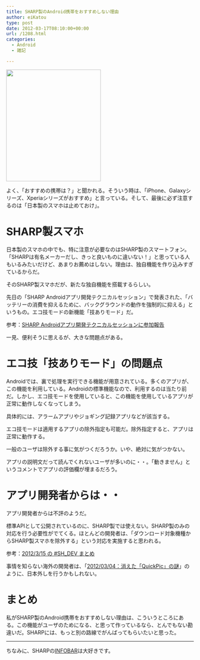 ```yaml
---
title: SHARP製のAndroid携帯をおすすめしない理由
author: eiKatou
type: post
date: 2012-03-17T08:10:00+00:00
url: /1208.html
categories:
  - Android
  - 雑記

---
```

[<img src="http://eikatou.net/blog/wp-content/uploads/2012/03/android-254x300.png" alt="" title="android" width="254" height="300" class="alignnone size-medium wp-image-1224" srcset="/uploads/2012/03/android-254x300.png 254w, /uploads/2012/03/android.png 339w" sizes="(max-width: 254px) 100vw, 254px" />][1]
  
よく、「おすすめの携帯は？」と聞かれる。そういう時は、「iPhone、Galaxyシリーズ、Xperiaシリーズがおすすめ」と言っている。そして、最後に必ず注意するのは「日本製のスマホは止めておけ」。

<!--more-->

# SHARP製スマホ

日本製のスマホの中でも、特に注意が必要なのはSHARP製のスマートフォン。「SHARPは有名メーカーだし、きっと良いものに違いない！」と思っている人もいるみたいだけど、あまりお薦めはしない。理由は、独自機能を作り込みすぎているからだ。

そのSHARP製スマホだが、新たな独自機能を搭載するらしい。

先日の「SHARP Androidアプリ開発テクニカルセッション」で発表された、「バッテリーの消費を抑えるために、バックグラウンドの動作を強制的に抑える」というもの。エコ技モードの新機能「技ありモード」だ。
  
参考：[SHARP Androidアプリ開発テクニカルセッションに参加報告][2]

一見、便利そうに思えるが、大きな問題点がある。

# エコ技「技ありモード」の問題点

Androidでは、裏で処理を実行できる機能が用意されている。多くのアプリが、この機能を利用している。Androidの標準機能なので、利用するのは当たり前だ。しかし、エコ技モードを使用していると、この機能を使用しているアプリが正常に動作しなくなってしまう。
  
具体的には、アラームアプリやジョギング記録アプリなどが該当する。

エコ技モードは適用するアプリの除外指定も可能だ。除外指定すると、アプリは正常に動作する。

一般のユーザは除外する事に気がつくだろうか。いや、絶対に気がつかない。
  
アプリの説明文だって読んでくれないユーザが多いのに・・。「動きません」というコメントでアプリの評価欄が埋まるだろう。

# アプリ開発者からは・・

アプリ開発者からは不評のようだ。

標準APIとして公開されているのに、SHARP製では使えない。SHARP製のみの対応を行う必要性がでてくる。ほとんどの開発者は、「ダウンロード対象機種からSHARP製スマホを除外する」という対応を実施すると思われる。
  
参考：[2012/3/15 の #SH_DEV まとめ][3]

事情を知らない海外の開発者は、「[2012/03/04：消えた「QuickPic」の謎][4]」のように、日本外しを行うかもしれない。

# まとめ

私がSHARP製のAndroid携帯をおすすめしない理由は、こういうところにある。この機能がユーザのためになる、と思って作っているなら、とんでもない勘違いだ。SHARPには、もっと別の路線でがんばってもらいたいと思った。

* * *

ちなみに、SHARPの[INFOBAR][5]は大好きです。

 [1]: http://eikatou.net/blog/wp-content/uploads/2012/03/android.png
 [2]: http://d.hatena.ne.jp/Tackn1977/20120317/1331963237
 [3]: http://togetter.com/li/273604
 [4]: http://blog.livedoor.jp/an_square/archives/51744221.html
 [5]: http://www.au.kddi.com/infobar/
